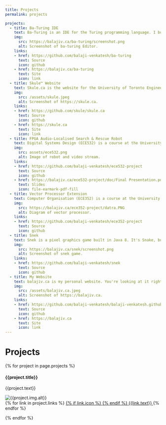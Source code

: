 ```yaml
---
title: Projects
permalink: projects

projects:
  - title: Ba-Turing IDE
    text: Ba-Turing is an IDE for the Turing programming language. I built it with Electron.js and node.js.
    img:
      src: https://balajiv.ca/ba-turing/screenshot.png
      alt: Screenshot of ba-turing Editor.
    links:
    - href: https://github.com/balaji-venkatesh/ba-turing
      text: Source
      icon: github
    - href: https://balajiv.ca/ba-turing
      text: Site
      icon: link
  - title: Skule™ Website
    text: Skule.ca is the website for the University of Toronto Engineering Society and the engineering student body, Skule™. It's hosted on Github Pages, and uses the Jekyll static site generator to compile a static website from the source HTML, Markdown, and Liquid. I wrote a responsive custom theme using the Bootstrap frontend toolkit.
    img:
      src: /assets/skule.jpeg
      alt: Screenshot of https://skule.ca.
    links:
    - href: https://github.com/skule/skule.ca
      text: Source
      icon: github
    - href: https://skule.ca
      text: Site
      icon: link
  - title: FPGA Audio-Localised Search & Rescue Robot
    text: Digital Systems Design (ECE532) is a course at the University of Toronto where teams of four students build complex FPGA-based systems. Our project was an autonomous search and rescue robot with audio localisation. My main contribution to the project was the camera stream from the robot to the base station, in which I created my own hardware implementation of an Ethernet stack and H.262 MPEG compression algorithm. 
    img:
      src: assets/ece532.png
      alt: Image of robot and video stream.
    links:
    - href: https://github.com/balaji-venkatesh/ece532-project
      text: Source
      icon: github
    - href: https://balajiv.ca/ece532-project/doc/Final Presentation.pdf
      text: Slides
      icon: file-earmark-pdf-fill
  - title: Vector Processor Extension
    text: Computer Organisation (ECE352) is a course at the University of Toronto. Our final project was a single instruction multiple data (SIMD/vector) extension for a multicycle processor.
    img:
      src: https://balajiv.ca/ece352-project/datra.PNG
      alt: Diagram of vector processor.
    links:
    - href: https://github.com/balaji-venkatesh/ece352-project
      text: Source
      icon: github
  - title: Snek
    text: Snek is a pixel graphics game built in Java 8. It's Snake, but with 2 Snakes! I wrote my own underlying pixel graphics game engine with sprites, fonts, timers, and customizable keyboard controls.
    img:
      src: https://balajiv.ca/snek/screenshot.png
      alt: Screenshot of snek game.
    links:
    - href: https://github.com/balaji-venkatesh/snek
      text: Source
      icon: github
  - title: My Website
    text: balajiv.ca is my personal website. You're looking at it right now! It's hosted on Github Pages, and uses the Jekyll static site generator to compile a static website from the source HTML, Markdown, and Liquid. I wrote a responsive custom theme using the Bootstrap frontend toolkit.
    img: 
      src: /assets/balajiv.ca.jpeg
      alt: Screenshot of https://balajiv.ca.
    links:
    - href: https://github.com/balaji-venkatesh/balaji-venkatesh.github.io
      text: Source
      icon: github
    - href: https://balajiv.ca
      text: Site
      icon: link
---
```


# Projects

{% for project in page.projects %}

#### {{project.title}}
{{project.text}}

<img src="{{project.img.src}}" class="rounded border h-100" style="max-height:15rem; max-width:80vw" alt="{{project.img.alt}}">

<div class="mb-4">
{% for link in project.links %}
  <a href="{{link.href}}" class="btn btn-primary">
    {% if link.icon %} <i class="bi bi-{{link.icon}}"></i> {% endif %}
    {{link.text}}
  </a>
{% endfor %}
</div>

{% endfor %}
